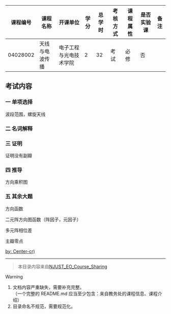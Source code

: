 
| 课程编号 | 课程名称       | 开课单位               | 学分 | 总学时 | 考核方式 | 课程属性 | 是否实验课 | 备注 |
| -------- | -------------- | ---------------------- | ---- | ------ | -------- | -------- | ---------- | ---- |
| 04028002 | 天线与电波传播 | 电子工程与光电技术学院 | 2    | 32     | 考试     | 必修     | 否         |      |


## 考试内容

### 一 单项选择

波段范围，螺旋天线

### 二 名词解释

### 三 证明

证明没有副瓣

### 四 推导

方向乘积图

### 五 其余大题

方向函数

二元阵方向图函数（阵因子，元因子）

多元阵相位差

主瓣零点

[by: Center-cr)](https://github.com/Center-cr)



---
>本目录内容来自[NJUST_EO_Course_Sharing](https://github.com/starbovo/NJUST_EO_Course_Sharing/)  

> [!WARNING]
>1. 文档内容严重缺失，需要补充完整。   
（一个完整的 README.md 应当至少包含：来自教务处的课程信息、课程介绍）  
>2. 目录命名不规范，需要规范化。
